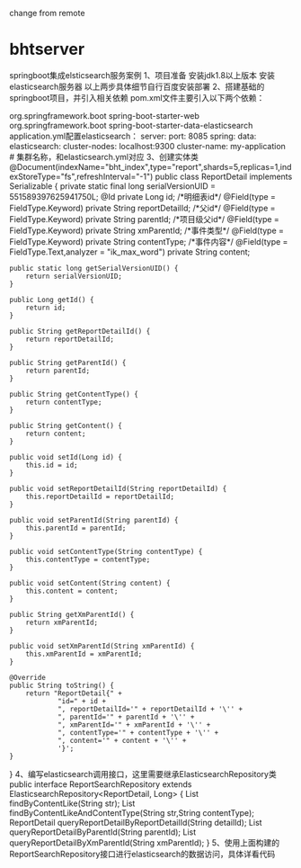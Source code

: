 change from remote
# bhtserver
springboot集成elsticsearch服务案例
1、项目准备
安装jdk1.8以上版本
安装elasticsearch服务器
以上两步具体细节自行百度安装部署
2、搭建基础的springboot项目，并引入相关依赖
  pom.xml文件主要引入以下两个依赖：
<!-- 构建web项目模块 包括了Tomcat和spring-webmvc -->
<!-- spring-boot-starter-web 默认依赖了tomcat的starter 所以使得项目可以直接运行而不需要部署到tomcat中-->
<dependency>
    <groupId>org.springframework.boot</groupId>
    <artifactId>spring-boot-starter-web</artifactId>
</dependency>
<!--添加elasticsearch相关数据依赖，方便我们连接和操作elasticsearch服务-->
<dependency>
    <groupId>org.springframework.boot</groupId>
    <artifactId>spring-boot-starter-data-elasticsearch</artifactId>
</dependency>
  application.yml配置elasticsearch：
server:
  port: 8085
spring:
  data:
    elasticsearch:
      cluster-nodes: localhost:9300
      cluster-name: my-application  # 集群名称，和elasticsearch.yml对应
3、创建实体类
@Document(indexName="bht_index",type="report",shards=5,replicas=1,indexStoreType="fs",refreshInterval="-1")
public class ReportDetail implements Serializable {
    private static final long serialVersionUID = 551589397625941750L;
    @Id
    private Long id;
    /*明细表id*/
    @Field(type = FieldType.Keyword)
    private String reportDetailId;
    /*父id*/
    @Field(type = FieldType.Keyword)
    private String parentId;
    /*项目级父id*/
    @Field(type = FieldType.Keyword)
    private String xmParentId;
    /*事件类型*/
    @Field(type = FieldType.Keyword)
    private String contentType;
    /*事件内容*/
    @Field(type = FieldType.Text,analyzer = "ik_max_word")
    private String content;

    public static long getSerialVersionUID() {
        return serialVersionUID;
    }

    public Long getId() {
        return id;
    }

    public String getReportDetailId() {
        return reportDetailId;
    }

    public String getParentId() {
        return parentId;
    }

    public String getContentType() {
        return contentType;
    }

    public String getContent() {
        return content;
    }

    public void setId(Long id) {
        this.id = id;
    }

    public void setReportDetailId(String reportDetailId) {
        this.reportDetailId = reportDetailId;
    }

    public void setParentId(String parentId) {
        this.parentId = parentId;
    }

    public void setContentType(String contentType) {
        this.contentType = contentType;
    }

    public void setContent(String content) {
        this.content = content;
    }

    public String getXmParentId() {
        return xmParentId;
    }

    public void setXmParentId(String xmParentId) {
        this.xmParentId = xmParentId;
    }

    @Override
    public String toString() {
        return "ReportDetail{" +
                "id=" + id +
                ", reportDetailId='" + reportDetailId + '\'' +
                ", parentId='" + parentId + '\'' +
                ", xmParentId='" + xmParentId + '\'' +
                ", contentType='" + contentType + '\'' +
                ", content='" + content + '\'' +
                '}';
    }
}
4、编写elasticsearch调用接口，这里需要继承ElasticsearchRepository类
public interface ReportSearchRepository extends ElasticsearchRepository<ReportDetail, Long> {
    List<ReportDetail> findByContentLike(String str);
    List<ReportDetail> findByContentLikeAndContentType(String str,String contentType);
    ReportDetail queryReportDetailByReportDetailId(String detailId);
    List<ReportDetail> queryReportDetailByParentId(String parentId);
    List<ReportDetail> queryReportDetailByXmParentId(String xmParentId);
}
5、使用上面构建的ReportSearchRepository接口进行elasticsearch的数据访问，具体详看代码
